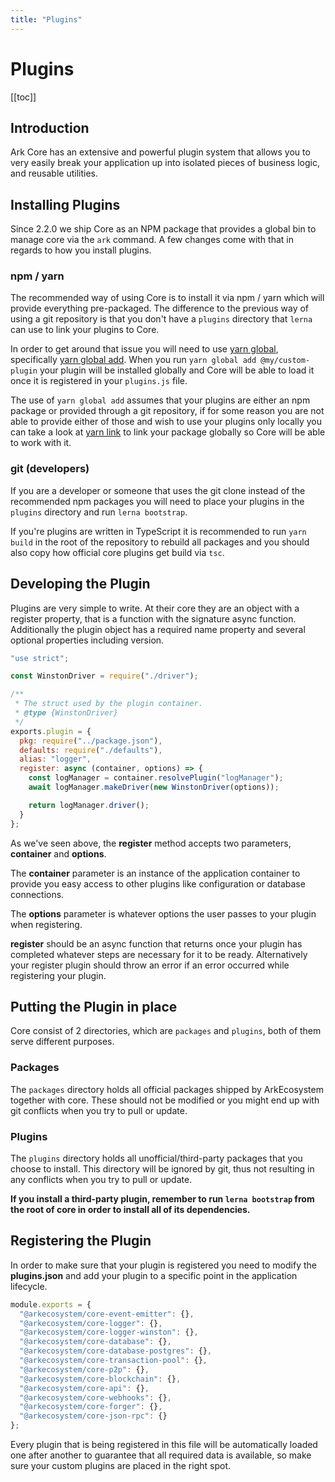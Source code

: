 ```yaml
---
title: "Plugins"
---
```


# Plugins

[[toc]]

## Introduction

Ark Core has an extensive and powerful plugin system that allows you to very easily break your application up into isolated pieces of business logic, and reusable utilities.

## Installing Plugins

Since 2.2.0 we ship Core as an NPM package that provides a global bin to manage core via the `ark` command. A few changes come with that in regards to how you install plugins.

### npm / yarn

The recommended way of using Core is to install it via npm / yarn which will provide everything pre-packaged. The difference to the previous way of using a git repository is that you don't have a `plugins` directory that `lerna` can use to link your plugins to Core.

In order to get around that issue you will need to use [yarn global](https://yarnpkg.com/lang/en/docs/cli/global/#toc-yarn-global), specifically [yarn global add](https://yarnpkg.com/en/docs/cli/add). When you run `yarn global add @my/custom-plugin` your plugin will be installed globally and Core will be able to load it once it is registered in your `plugins.js` file.

The use of `yarn global add` assumes that your plugins are either an npm package or provided through a git repository, if for some reason you are not able to provide either of those and wish to use your plugins only locally you can take a look at [yarn link](https://yarnpkg.com/lang/en/docs/cli/link/) to link your package globally so Core will be able to work with it.

### git (developers)

If you are a developer or someone that uses the git clone instead of the recommended npm packages you will need to place your plugins in the `plugins` directory and run `lerna bootstrap`.

If you're plugins are written in TypeScript it is recommended to run `yarn build` in the root of the repository to rebuild all packages and you should also copy how official core plugins get build via `tsc`.

## Developing the Plugin

Plugins are very simple to write. At their core they are an object with a register property, that is a function with the signature async function. Additionally the plugin object has a required name property and several optional properties including version.

```js
"use strict";

const WinstonDriver = require("./driver");

/**
 * The struct used by the plugin container.
 * @type {WinstonDriver}
 */
exports.plugin = {
  pkg: require("../package.json"),
  defaults: require("./defaults"),
  alias: "logger",
  register: async (container, options) => {
    const logManager = container.resolvePlugin("logManager");
    await logManager.makeDriver(new WinstonDriver(options));

    return logManager.driver();
  }
};
```

As we've seen above, the **register** method accepts two parameters, **container** and **options**.

The **container** parameter is an instance of the application container to provide you easy access to other plugins like configuration or database connections.

The **options** parameter is whatever options the user passes to your plugin when registering.

**register** should be an async function that returns once your plugin has completed whatever steps are necessary for it to be ready. Alternatively your register plugin should throw an error if an error occurred while registering your plugin.

## Putting the Plugin in place

Core consist of 2 directories, which are `packages` and `plugins`, both of them serve different purposes.

### Packages

The `packages` directory holds all official packages shipped by ArkEcosystem together with core. These should not be modified or you might end up with git conflicts when you try to pull or update.

### Plugins

The `plugins` directory holds all unofficial/third-party packages that you choose to install. This directory will be ignored by git, thus not resulting in any conflicts when you try to pull or update.

**If you install a third-party plugin, remember to run `lerna bootstrap` from the root of core in order to install all of its dependencies.**

## Registering the Plugin

In order to make sure that your plugin is registered you need to modify the **plugins.json** and add your plugin to a specific point in the application lifecycle.

```js
module.exports = {
  "@arkecosystem/core-event-emitter": {},
  "@arkecosystem/core-logger": {},
  "@arkecosystem/core-logger-winston": {},
  "@arkecosystem/core-database": {},
  "@arkecosystem/core-database-postgres": {},
  "@arkecosystem/core-transaction-pool": {},
  "@arkecosystem/core-p2p": {},
  "@arkecosystem/core-blockchain": {},
  "@arkecosystem/core-api": {},
  "@arkecosystem/core-webhooks": {},
  "@arkecosystem/core-forger": {},
  "@arkecosystem/core-json-rpc": {}
};
```

Every plugin that is being registered in this file will be automatically loaded one after another to guarantee that all required data is available, so make sure your custom plugins are placed in the right spot.
